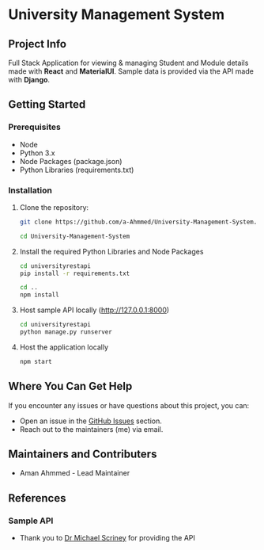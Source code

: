# University Management System

## Project Info
Full Stack Application for viewing & managing Student and Module details made with **React** and **MaterialUI**. Sample data is provided via the API made with **Django**.

## Getting Started

### Prerequisites
- Node
- Python 3.x
- Node Packages (package.json)
- Python Libraries (requirements.txt)

### Installation
1. Clone the repository:
   ```bash
   git clone https://github.com/a-Ahmmed/University-Management-System.git

   cd University-Management-System
2. Install the required Python Libraries and Node Packages
   ```bash
   cd universityrestapi
   pip install -r requirements.txt

   cd ..
   npm install
3. Host sample API locally (http://127.0.0.1:8000)
   ```bash
   cd universityrestapi
   python manage.py runserver
4. Host the application locally
   ```bash
   npm start
## Where You Can Get Help
If you encounter any issues or have questions about this project, you can:
- Open an issue in the [GitHub Issues](https://github.com/a-Ahmmed/University-Management-System/issues) section.
- Reach out to the maintainers (me) via email.

## Maintainers and Contributers
- Aman Ahmmed - Lead Maintainer

## References
### Sample API
- Thank you to [Dr Michael Scriney](https://www.dcu.ie/computing/people/michael-scriney) for providing the API